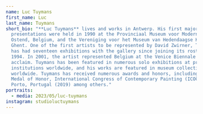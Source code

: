 ```yaml
---
name: Luc Tuymans
first_name: Luc
last_name: Tuymans
short_bio: "**Luc Tuymans** lives and works in Antwerp. His first major museum
  presentations were held in 1990 at the Provinciaal Museum voor Moderne Kunst,
  Ostend, Belgium, and the Vereniging voor het Museum van Hedendaagse Kunst,
  Ghent. One of the first artists to be represented by David Zwirner, Tuymans
  has had seventeen exhibitions with the gallery since joining its roster in
  1994. In 2001, the artist represented Belgium at the Venice Biennale to great
  acclaim. Tuymans has been featured in numerous solo exhibitions at prestigious
  institutions worldwide, and his works are featured in museum collections
  worldwide. Tuymans has received numerous awards and honors, including the
  Medal of Honor, International Congress of Contemporary Painting (ICOCEP),
  Porto, Portugal (2019) among others."
portraits:
  - media: 2023/05/luc-tuymans
instagram: studioluctuymans
---
```

